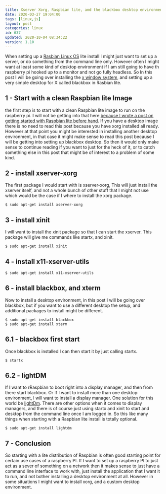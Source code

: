 ```yaml
---
title: Xserver Xorg, Raspbian lite, and the blackbox desktop environment
date: 2020-03-27 19:04:00
tags: [linux,js]
layout: post
categories: linux
id: 637
updated: 2020-10-04 08:34:22
version: 1.10
---
```


When setting up a [Rasbian Linux OS](https://en.wikipedia.org/wiki/Raspbian) lite install I might just want to set up a server, or do something from the command line only. However often I might want at least some kind of desktop environment if I am still going to have th raspberry pi hooked up to a monitor and not go fully headless. So In this post I will be going over installing the [x window system](https://en.wikipedia.org/wiki/X_Window_System#Limitations_and_criticism), and setting up a very simple desktop for X called blackbox in Rasbian lite.

<!-- more -->


## 1 - Start with a clean Raspbian lite Image

the first step is to start with a clean Raspbian lite image to run on the raspberry pi. I will not be getting into that here [because I wrote a post on getting started with Raspbian lite before hand](/2020/03/25/linux-raspbian-lite-getting-started/). If you have a desktop image there is no need to read this post because you have xorg installed all ready. However at that point you might be interested in installing another desktop environment, in that case it might make sense to read this post because I will be getting into setting up blackbox desktop. So then it would only make sense to continue reading if you want to just for the heck of it, or to catch something else in this post that might be of interest to a problem of some kind.

## 2 - install xserver-xorg

The first package I would start with is xserver-xorg, This will just install the xserver itself, and not a whole bunch of other stuff that I might not use which would be the case if I where to install the xorg package.

```
$ sudo apt-get install xserver-xorg
```

## 3 - install xinit

I will want to install the xinit package so that I can start the xserver. This package will give me commands like startx, and xinit.

```
$ sudo apt-get install xinit
```

## 4 - install x11-xserver-utils

```
$ sudo apt-get install x11-xserver-utils
```


## 6 - install blackbox, and xterm

Now to install a desktop environment, in this post I will be going over blackbox, but if you want to use a different desktop the setup, and additional packages to install might be different.

```
$ sudo apt-get install blackbox
$ sudo apt-get install xterm
```

## 6.1 - blackbox first start

Once blackbox is installed I can then start it by just calling startx.

```
$ startx
```


## 6.2 - lightDM

If I want to rRaspbian to boot right into a display manager, and then from there start blackbox. Or If I want to install more than one desktop environment, I will want to install a display manager. One solution for this world be [lightDm](https://wiki.debian.org/LightDM). There are other options when it comes to display managers, and there is of course just using startx and xinit to start and desktop from the command line once I am logged in. So this like many things when starting with a Raspbian lite install is totally optional.

```
$ sudo apt-get install lightdm
```

## 7 - Conclusion

So starting with a lite distribution of Raspbian is often good starting point for certain use cases of a raspberry PI. If I want to set up a raspberry PI to just act as a sever of something on a network then it makes sense to just have a command line interface to work with, just install the application that I want it to run, and not bother installing a desktop environment at all. However in some situations I might want to install xorg, and a custom desktop environment.